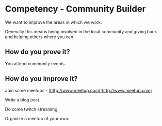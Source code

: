 # Competency - Community Builder

We want to improve the areas in which we work.  

Generally this means being involved in the local community and giving back and helping others where you can.

## How do you prove it?

You attend community events.

## How do you improve it?

Join some meetups - [http://www.meetup.com](http://www.meetup.com)

Write a blog post.

Do some twitch streaming.

Organize a meetup of your own.

